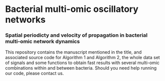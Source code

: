 # Bacterial multi-omic oscillatory networks
### Spatial periodicty and velocity of propagation in bacterial multi-omic network dynamics
This repository contains the manuscript mentioned in the title, and associated source code for Algorithm 1 and Algorithm 2, the whole data set of signals and some functions to obtain fast results with several multi-omic combinations within and between bacteria. Should you need help running our code, please contact us.

